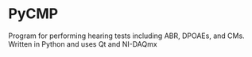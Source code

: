 # PyCMP
Program for performing hearing tests including ABR, DPOAEs, and CMs. Written in Python and uses Qt and NI-DAQmx
